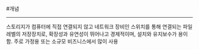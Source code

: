 #개념

---
스토리지가 컴퓨터에 직접 연결되지 않고 네트워크 장비인 스위치를 통해 연결되는 파일 레벨의 저장장치로, 확장성과 유연성이 뛰어나고 경제적이며, 설치와 유지보수가 용이함. 주로 가정용 또는 소규모 비즈니스에서 많이 사용